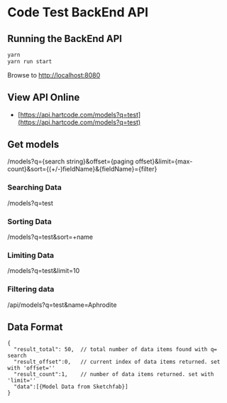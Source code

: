 # Code Test BackEnd API

## Running the BackEnd API

```bash
yarn
yarn run start
```

Browse to <http://localhost:8080>

## View API Online

* [https://api.hartcode.com/models?q=test](https://api.hartcode.com/models?q=test)

## Get models

/models?q={search string}&offset={paging offset}&limit={max-count}&sort={(+/-)fieldName}&{fieldName}={filter}

### Searching Data

/models?q=test

### Sorting Data

/models?q=test&sort=+name

### Limiting Data

/models?q=test&limit=10

### Filtering data

/api/models?q=test&name=Aphrodite

## Data Format

```
{
  "result_total": 50,  // total number of data items found with q= search
  "result_offset":0,   // current index of data items returned. set with 'offset=''
  "result_count":1,    // number of data items returned. set with 'limit=''
  "data":[{Model Data from Sketchfab}]
}
```
